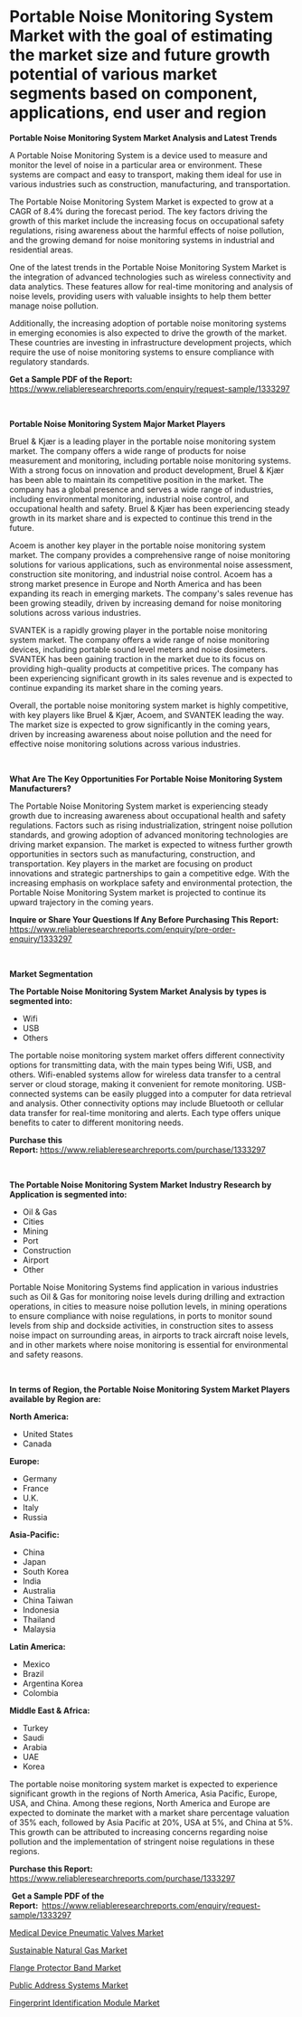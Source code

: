<p><h1>Portable Noise Monitoring System Market with the goal of estimating the market size and future growth potential of various market segments based on component, applications, end user and region</h1></p><p><strong>Portable Noise Monitoring System Market Analysis and Latest Trends</strong></p>
<p><p>A Portable Noise Monitoring System is a device used to measure and monitor the level of noise in a particular area or environment. These systems are compact and easy to transport, making them ideal for use in various industries such as construction, manufacturing, and transportation.</p><p>The Portable Noise Monitoring System Market is expected to grow at a CAGR of 8.4% during the forecast period. The key factors driving the growth of this market include the increasing focus on occupational safety regulations, rising awareness about the harmful effects of noise pollution, and the growing demand for noise monitoring systems in industrial and residential areas.</p><p>One of the latest trends in the Portable Noise Monitoring System Market is the integration of advanced technologies such as wireless connectivity and data analytics. These features allow for real-time monitoring and analysis of noise levels, providing users with valuable insights to help them better manage noise pollution.</p><p>Additionally, the increasing adoption of portable noise monitoring systems in emerging economies is also expected to drive the growth of the market. These countries are investing in infrastructure development projects, which require the use of noise monitoring systems to ensure compliance with regulatory standards.</p></p>
<p><strong>Get a Sample PDF of the Report:&nbsp;</strong> <a href="https://www.reliableresearchreports.com/enquiry/request-sample/1333297">https://www.reliableresearchreports.com/enquiry/request-sample/1333297</a></p>
<p>&nbsp;</p>
<p><strong>Portable Noise Monitoring System Major Market Players</strong></p>
<p><p>Bruel & Kjær is a leading player in the portable noise monitoring system market. The company offers a wide range of products for noise measurement and monitoring, including portable noise monitoring systems. With a strong focus on innovation and product development, Bruel & Kjær has been able to maintain its competitive position in the market. The company has a global presence and serves a wide range of industries, including environmental monitoring, industrial noise control, and occupational health and safety. Bruel & Kjær has been experiencing steady growth in its market share and is expected to continue this trend in the future.</p><p>Acoem is another key player in the portable noise monitoring system market. The company provides a comprehensive range of noise monitoring solutions for various applications, such as environmental noise assessment, construction site monitoring, and industrial noise control. Acoem has a strong market presence in Europe and North America and has been expanding its reach in emerging markets. The company's sales revenue has been growing steadily, driven by increasing demand for noise monitoring solutions across various industries.</p><p>SVANTEK is a rapidly growing player in the portable noise monitoring system market. The company offers a wide range of noise monitoring devices, including portable sound level meters and noise dosimeters. SVANTEK has been gaining traction in the market due to its focus on providing high-quality products at competitive prices. The company has been experiencing significant growth in its sales revenue and is expected to continue expanding its market share in the coming years.</p><p>Overall, the portable noise monitoring system market is highly competitive, with key players like Bruel & Kjær, Acoem, and SVANTEK leading the way. The market size is expected to grow significantly in the coming years, driven by increasing awareness about noise pollution and the need for effective noise monitoring solutions across various industries.</p></p>
<p>&nbsp;</p>
<p><strong>What Are The Key Opportunities For Portable Noise Monitoring System Manufacturers?</strong></p>
<p><p>The Portable Noise Monitoring System market is experiencing steady growth due to increasing awareness about occupational health and safety regulations. Factors such as rising industrialization, stringent noise pollution standards, and growing adoption of advanced monitoring technologies are driving market expansion. The market is expected to witness further growth opportunities in sectors such as manufacturing, construction, and transportation. Key players in the market are focusing on product innovations and strategic partnerships to gain a competitive edge. With the increasing emphasis on workplace safety and environmental protection, the Portable Noise Monitoring System market is projected to continue its upward trajectory in the coming years.</p></p>
<p><strong>Inquire or Share Your Questions If Any Before Purchasing This Report:</strong> <a href="https://www.reliableresearchreports.com/enquiry/pre-order-enquiry/1333297">https://www.reliableresearchreports.com/enquiry/pre-order-enquiry/1333297</a></p>
<p>&nbsp;</p>
<p><strong>Market Segmentation</strong></p>
<p><strong>The Portable Noise Monitoring System Market Analysis by types is segmented into:</strong></p>
<p><ul><li>Wifi</li><li>USB</li><li>Others</li></ul></p>
<p><p>The portable noise monitoring system market offers different connectivity options for transmitting data, with the main types being Wifi, USB, and others. Wifi-enabled systems allow for wireless data transfer to a central server or cloud storage, making it convenient for remote monitoring. USB-connected systems can be easily plugged into a computer for data retrieval and analysis. Other connectivity options may include Bluetooth or cellular data transfer for real-time monitoring and alerts. Each type offers unique benefits to cater to different monitoring needs.</p></p>
<p><strong>Purchase this Report:&nbsp;</strong><a href="https://www.reliableresearchreports.com/purchase/1333297">https://www.reliableresearchreports.com/purchase/1333297</a></p>
<p>&nbsp;</p>
<p><strong>The Portable Noise Monitoring System Market Industry Research by Application is segmented into:</strong></p>
<p><ul><li>Oil & Gas</li><li>Cities</li><li>Mining</li><li>Port</li><li>Construction</li><li>Airport</li><li>Other</li></ul></p>
<p><p>Portable Noise Monitoring Systems find application in various industries such as Oil & Gas for monitoring noise levels during drilling and extraction operations, in cities to measure noise pollution levels, in mining operations to ensure compliance with noise regulations, in ports to monitor sound levels from ship and dockside activities, in construction sites to assess noise impact on surrounding areas, in airports to track aircraft noise levels, and in other markets where noise monitoring is essential for environmental and safety reasons.</p></p>
<p>&nbsp;</p>
<p><strong>In terms of Region, the Portable Noise Monitoring System Market Players available by Region are:</strong></p>
<p>
    <p> <strong> North America: </strong>
        <ul>
            <li>United States</li>
            <li>Canada</li>
        </ul>
        </p> 
    <p> <strong> Europe: </strong>
        <ul>
            <li>Germany</li>
            <li>France</li>
            <li>U.K.</li>
            <li>Italy</li>
            <li>Russia</li>
        </ul>
        </p> 
    <p> <strong> Asia-Pacific: </strong>
        <ul>
            <li>China</li>
            <li>Japan</li>
            <li>South Korea</li>
            <li>India</li>
            <li>Australia</li>
            <li>China Taiwan</li>
            <li>Indonesia</li>
            <li>Thailand</li>
            <li>Malaysia</li>
        </ul>
        </p> 
    <p> <strong> Latin America: </strong>
        <ul>
            <li>Mexico</li>
            <li>Brazil</li>
            <li>Argentina Korea</li>
            <li>Colombia</li>
        </ul>
        </p> 
    <p> <strong> Middle East & Africa: </strong>
        <ul>
            <li>Turkey</li>
            <li>Saudi</li>
            <li>Arabia</li>
            <li>UAE</li>
            <li>Korea</li>
        </ul>
    </p>
    </p>
<p><p>The portable noise monitoring system market is expected to experience significant growth in the regions of North America, Asia Pacific, Europe, USA, and China. Among these regions, North America and Europe are expected to dominate the market with a market share percentage valuation of 35% each, followed by Asia Pacific at 20%, USA at 5%, and China at 5%. This growth can be attributed to increasing concerns regarding noise pollution and the implementation of stringent noise regulations in these regions.</p></p>
<p><strong>Purchase this Report: </strong><a href="https://www.reliableresearchreports.com/purchase/1333297">https://www.reliableresearchreports.com/purchase/1333297</a></p>
<p>&nbsp;<strong>Get a Sample PDF of the Report:&nbsp;&nbsp;</strong><a href="https://www.reliableresearchreports.com/enquiry/request-sample/1333297">https://www.reliableresearchreports.com/enquiry/request-sample/1333297</a></p>
<p><strong></strong></p>
<p><p><a href="https://github.com/Whitneyboyettebo9kiw7yr13/Market-Research-Report-List-1/blob/main/medical-device-pneumatic-valves-market.md">Medical Device Pneumatic Valves Market</a></p><p><a href="https://medium.com/p/7f1ac768e884/edit">Sustainable Natural Gas Market</a></p><p><a href="https://github.com/PeterParrish5/Market-Research-Report-List-3/blob/main/flange-protector-band-market.md">Flange Protector Band Market</a></p><p><a href="https://medium.com/p/91b00dda8b21/edit">Public Address Systems Market</a></p><p><a href="https://medium.com/p/6e4605d17881/edit">Fingerprint Identification Module Market</a></p></p>